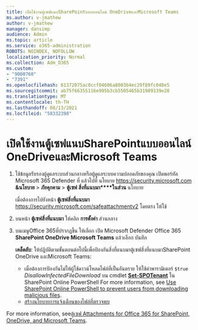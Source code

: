 ```yaml
---
title: เปิดใช้งานตู้เซฟแนบSharePointแบบออนไลน์ OneDriveและMicrosoft Teams
ms.author: v-jmathew
author: v-jmathew
manager: dansimp
audience: Admin
ms.topic: article
ms.service: o365-administration
ROBOTS: NOINDEX, NOFOLLOW
localization_priority: Normal
ms.collection: Adm_O365
ms.custom:
- "9000760"
- "7391"
ms.openlocfilehash: 61372075ac8ccf04606a8003b4ec29f89fc048e5
ms.sourcegitcommit: ab75f66355116e995b3cb5505465b31989339e28
ms.translationtype: MT
ms.contentlocale: th-TH
ms.lasthandoff: 08/13/2021
ms.locfileid: "58332398"
---
```

# <a name="enable-safe-attachments-for-sharepoint-online-onedrive-and-microsoft-teams"></a>เปิดใช้งานตู้เซฟแนบSharePointแบบออนไลน์ OneDriveและMicrosoft Teams

1. ใช้ข้อมูลรับรองผู้ดูแลระบบส่วนกลางหรือผู้ดูแลระบบความปลอดภัยของคุณ เปิดพอร์ทัล Microsoft 365 Defender ที่ แล้วไปที่ นโยบาย <https://security.microsoft.com> **&นโยบาย** \> **ภัยคุกคาม** \> **ตู้เซฟ สิ่งที่แนบมา****ในส่วน** นโยบาย

   เมื่อต้องการไปยังหน้า **ตู้เซฟสิ่งที่แนบมา** <https://security.microsoft.com/safeattachmentv2> โดยตรง ให้ใช้

2. บนหน้า **ตู้เซฟสิ่งที่แนบมา** ให้คลิก **การตั้งค่า** ส่วนกลาง
3. บนเมนูOffice 365ที่ปรากฏขึ้น ให้เลือก เปิด Microsoft Defender Office 365 **SharePoint OneDrive Microsoft Teams** แล้วเลือก บันทึก

    **เคล็ดลับ**: ให้ปฏิบัติตามขั้นตอนต่อไปนี้เพื่อป้องกันสิ่งที่แนบมาตู้เซฟสิ่งที่แนบมาSharePoint OneDrive และMicrosoft Teams:
    - เมื่อต้องการป้องกันไม่ให้ผู้ใช้ดาวน์โหลดไฟล์ที่เป็นอันตราย ให้ใช้ค่าพารามิเตอร์ `$true` *DisallowInfectedFileDownload* บน cmdlet **[Set-SPOTenant](https://docs.microsoft.com/powershell/module/sharepoint-online/Set-SPOTenant)** ใน SharePoint Online PowerShell For more information, see [Use SharePoint Online PowerShell to prevent users from downloading malicious files](https://docs.microsoft.com/microsoft-365/security/office-365-security/turn-on-mdo-for-spo-odb-and-teams#step-2-recommended-use-sharepoint-online-powershell-to-prevent-users-from-downloading-malicious-files).
    - [สร้างนโยบายการแจ้งเตือนของไฟล์ที่ตรวจพบ](https://docs.microsoft.com/microsoft-365/security/office-365-security/turn-on-mdo-for-spo-odb-and-teams#step-3-recommended-use-the-microsoft-365-defender-portal-to-create-an-alert-policy-for-detected-files)

For more information, see[ตู้เซฟ Attachments for Office 365 for SharePoint, OneDrive, and Microsoft Teams](https://go.microsoft.com/fwlink/?linkid=2092041).
